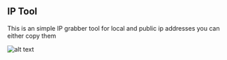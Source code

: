 ## IP Tool
This is an simple IP grabber tool for local and public ip addresses you can either copy them



![alt text](https://i.imgur.com/jITX7xy.png)
